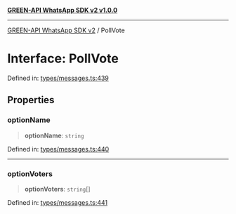 [**GREEN-API WhatsApp SDK v2 v1.0.0**](../README.md)

***

[GREEN-API WhatsApp SDK v2](../globals.md) / PollVote

# Interface: PollVote

Defined in: [types/messages.ts:439](https://github.com/green-api/whatsapp-api-client-js-v2/blob/6c31521abaa4e85365f3538298181cae99417bce/src/types/messages.ts#L439)

## Properties

### optionName

> **optionName**: `string`

Defined in: [types/messages.ts:440](https://github.com/green-api/whatsapp-api-client-js-v2/blob/6c31521abaa4e85365f3538298181cae99417bce/src/types/messages.ts#L440)

***

### optionVoters

> **optionVoters**: `string`[]

Defined in: [types/messages.ts:441](https://github.com/green-api/whatsapp-api-client-js-v2/blob/6c31521abaa4e85365f3538298181cae99417bce/src/types/messages.ts#L441)
